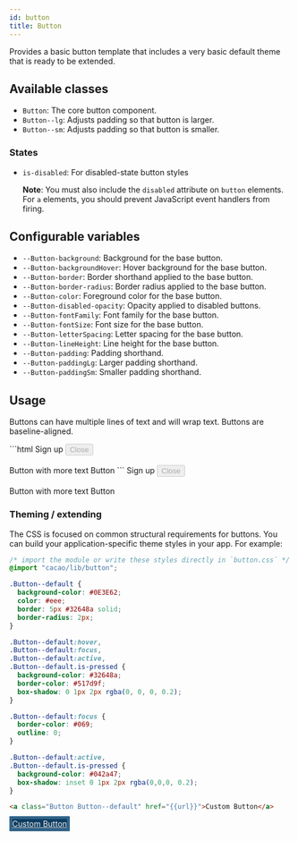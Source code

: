 ```yaml
---
id: button
title: Button
---
```


Provides a basic button template that includes a very basic default theme that
is ready to be extended.


## Available classes

* `Button`: The core button component.
* `Button--lg`: Adjusts padding so that button is larger.
* `Button--sm`: Adjusts padding so that button is smaller.

### States

* `is-disabled`: For disabled-state button styles 
  
  **Note**: You must also include the `disabled` attribute on `button` 
  elements. For `a` elements, you should prevent JavaScript event handlers 
  from firing.


## Configurable variables

* `--Button-background`: Background for the base button.
* `--Button-backgroundHover`: Hover background for the base button.
* `--Button-border`: Border shorthand applied to the base button.
* `--Button-border-radius`: Border radius applied to the base button.
* `--Button-color`: Foreground color for the base button.
* `--Button-disabled-opacity`: Opacity applied to disabled buttons.
* `--Button-fontFamily`: Font family for the base button.
* `--Button-fontSize`: Font size for the base button.
* `--Button-letterSpacing`: Letter spacing for the base button.
* `--Button-lineHeight`: Line height for the base button.
* `--Button-padding`: Padding shorthand.
* `--Button-paddingLg`: Larger padding shorthand.
* `--Button-paddingSm`: Smaller padding shorthand.


## Usage

Buttons can have multiple lines of text and will wrap text. Buttons are baseline-aligned.

<div class="code-sample">
<!--DOCUSAURUS_CODE_TABS-->
<!--HTML-->
```html
<a class="Button">Sign up</a>
<button class="Button is-disabled" type="button" disabled>Close</button>
<br>
<br>
<a class="Button" style="width:150px;">Button with more text</a>
<a class="Button" style="width:150px;">Button</a>
```
<!--END_DOCUSAURUS_CODE_TABS-->
<a class="Button">Sign up</a>
<button class="Button is-disabled" type="button" disabled>Close</button>
<br>
<br>
<a class="Button" style="width:150px;">Button with more text</a>
<a class="Button" style="width:150px;">Button</a>

</div>

### Theming / extending

The CSS is focused on common structural requirements for buttons. You can build
your application-specific theme styles in your app. For example:

<div class="code-sample">

<!--DOCUSAURUS_CODE_TABS-->
<!--CSS-->
```css
/* import the module or write these styles directly in `button.css` */
@import "cacao/lib/button";

.Button--default {
  background-color: #0E3E62;
  color: #eee;
  border: 5px #32648a solid;
  border-radius: 2px;
}

.Button--default:hover,
.Button--default:focus,
.Button--default:active,
.Button--default.is-pressed {
  background-color: #32648a;
  border-color: #517d9f;
  box-shadow: 0 1px 2px rgba(0, 0, 0, 0.2);
}

.Button--default:focus {
  border-color: #069;
  outline: 0;
}

.Button--default:active,
.Button--default.is-pressed {
  background-color: #042a47;
  box-shadow: inset 0 1px 2px rgba(0,0,0, 0.2);
}
```
<!--HTML-->
```html
<a class="Button Button--default" href="{{url}}">Custom Button</a>
```
<!--END_DOCUSAURUS_CODE_TABS-->



<style>
.Button--default {
  background-color: #0E3E62;
  color: #eee;
  border: 5px #32648a solid;
  border-radius: 2px;
}
.Button--default:hover,
.Button--default:focus,
.Button--default:active,
.Button--default.is-pressed {
  background-color: #32648a;
  border-color: #517d9f;
  box-shadow: 0 1px 2px rgba(0, 0, 0, 0.2);
}
.Button--default:focus {
  border-color: #069;
  outline: 0;
}
.Button--default:active,
.Button--default.is-pressed {
  background-color: #042a47;
  box-shadow: inset 0 1px 2px rgba(0,0,0, 0.2);
}
</style>
<a class="Button Button--default" href="#theming-extending">Custom Button</a>